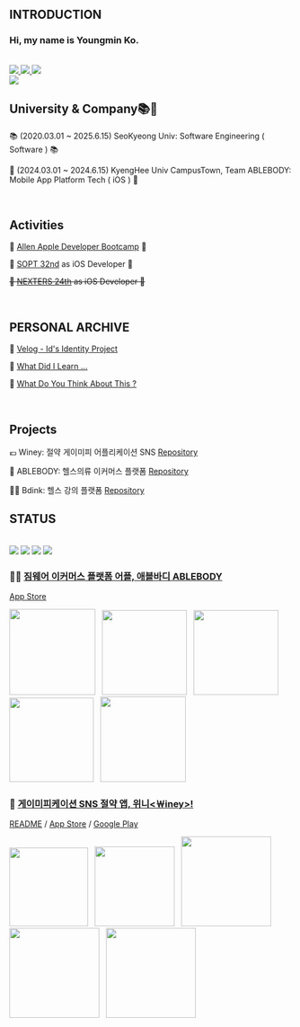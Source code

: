 <div align="left">

  ## INTRODUCTION

  ### Hi, my name is Youngmin Ko.
  <br>
<a href="https://www.instagram.com/ko.omin" target="_blank"><img src="https://img.shields.io/badge/Instagram-E4405F?style=flat-square&logo=Instagram&logoColor=white"/>
<a href="https://ivy-branch-534.notion.site/iOS-Dev-Khan-e21b06c25eca4a668820f1e91583eb6b?pvs=4" target="_blank"><img src="https://img.shields.io/badge/Portfolio-000000?style=flat-square&logo=Notion&logoColor=white"/>
<a href="https://velog.io/@osgneb8359" target="_blank"><img src="https://img.shields.io/badge/Velog-20C997?style=flat&logo=Velog&logoColor=white"/>
<br>
<a href="https://solved.ac/profile/osgneb8359">
  <img src="http://mazassumnida.wtf/api/mini/generate_badge?boj=osgneb8359"/>
</a>

  <br>

  ## University & Company📚💼

  📚 (2020.03.01 ~ 2025.6.15) SeoKyeong Univ: Software Engineering ( Software ) 📚
  
  💼 (2024.03.01 ~ 2024.6.15) KyengHee Univ CampusTown, Team ABLEBODY: Mobile App Platform Tech ( iOS ) 💼
  
  <br>

  ## Activities

  🍎 [Allen Apple Developer Bootcamp](https://github.com/DeveloperAcademy-POSTECH) 🍏

  📱 [SOPT 32nd](https://github.com/GO-SOPT-iOS-Part) as iOS Developer 📱

  ~~👾 [NEXTERS 24th](https://github.com/Nexters) as iOS Developer 👾~~
  
  <br>

  ## PERSONAL ARCHIVE

  📘 [Velog - Id's Identity Project](https://velog.io/@osgneb8359/posts)

  📖 [What Did I Learn ...](https://github.com/GodSamble/TIL_Today_I_Learned)

  🫵 [What Do You Think About This ?](https://github.com/GodSamble/TIL_Today_I_Learned)

  <br>

  ## Projects

  💶 Winey: 절약 게이미피 어플리케이션 SNS [Repository](https://github.com/team-winey/Winey-iOS) 

  👕 ABLEBODY: 헬스의류 이커머스 플랫폼 [Repository](https://github.com/team-winey/Winey-iOS)

  💪🏻 Bdink: 헬스 강의 플랫폼 [Repository](https://github.com/GodSamble/Buttwink)



  
  ## STATUS

  <br>
<img src="https://img.shields.io/badge/iOS-000000?style=for-the-badge&logo=iOS&logoColor=white" /> 
<img src="https://img.shields.io/badge/Swift-0D0D0D?style=for-the-badge&logo=Swift&logoColor=orange"/>
<img src="https://img.shields.io/badge/RxSwift-0D0D0D?style=for-the-badge&logo=ReactiveX&logoColor=pink"/>
<img src="https://img.shields.io/badge/UiKit-0D0D0D?style=for-the-badge&logo=Uikit&logoColor=pink"/>
  <br>



  







  ### 🏃🏻 [짐웨어 이커머스 플랫폼 어플, 애블바디 ABLEBODY](https://apps.apple.com/kr/app/%EC%95%A0%EB%B8%94%EB%B0%94%EB%94%94-%EC%9A%B4%EB%8F%99%EB%B3%B5-%EC%BD%94%EB%94%94-%EC%A7%90%EC%9B%A8%EC%96%B4-%ED%97%AC%EC%8A%A4-%ED%99%88%ED%8A%B8-%EC%95%A0%EC%8A%AC%EB%A0%88%EC%A0%80/id1636830686)
[App Store](https://apps.apple.com/kr/app/%EC%95%A0%EB%B8%94%EB%B0%94%EB%94%94-%EC%9A%B4%EB%8F%99%EB%B3%B5-%EC%BD%94%EB%94%94-%EC%A7%90%EC%9B%A8%EC%96%B4-%ED%97%AC%EC%8A%A4-%ED%99%88%ED%8A%B8-%EC%95%A0%EC%8A%AC%EB%A0%88%EC%A0%80/id1636830686) 

<img src="https://github.com/GodSamble/GodSamble/assets/105866831/91f5deb8-76f4-4caf-8298-8583126b533c" width=153></img>&nbsp;&nbsp;
<img src="https://github.com/GodSamble/GodSamble/assets/105866831/72140bbc-3f39-478e-9658-59047ba89737" width=151></img>&nbsp;&nbsp;
<img src="https://github.com/GodSamble/GodSamble/assets/105866831/139a4e30-9727-4813-83af-942e3ada2467" width=151></img>&nbsp;&nbsp;
<img src="https://github.com/GodSamble/GodSamble/assets/105866831/13e8e0e9-d6a7-4592-b53d-3ff07bf54858" width=150></img>&nbsp;&nbsp;
<img src="https://github.com/GodSamble/GodSamble/assets/105866831/6031de7e-f62d-49a4-9a79-6b497d24bd3d" width=152></img>


### 💸 [게이미피케이션 SNS 절약 앱, 위니<￦iney>!](https://apps.apple.com/kr/app/%EC%9C%84%EB%8B%88-%EC%89%BD%EA%B3%A0-%EC%9E%AC%EB%B0%8C%EB%8A%94-%EA%B8%8D%EC%A0%95%EC%A0%81-%EC%86%8C%EB%B9%84%EC%8A%B5%EA%B4%80-%ED%98%95%EC%84%B1/id6463294662)
[README](https://github.com/team-winey/Winey-iOS) / [App Store](https://apps.apple.com/kr/app/%EC%9C%84%EB%8B%88-%EC%89%BD%EA%B3%A0-%EC%9E%AC%EB%B0%8C%EB%8A%94-%EA%B8%8D%EC%A0%95%EC%A0%81-%EC%86%8C%EB%B9%84%EC%8A%B5%EA%B4%80-%ED%98%95%EC%84%B1/id6463294662) / [Google Play](https://play.google.com/store/apps/details?id=org.go.sopt.winey&pcampaignid=web_share&fbclid=PAAaYGkfz_dabpNl8bIILpOi0VTtnChB2cssTDW3rq7f5AkuVaxQJLpUhl85Q_aem_AaG1ZxctjSgyR5Saxh7Mmyif01zpliBvcWT_oEY4cpD0KIP7e8VVVavrJnhFeSo-55c)

<img src="https://github.com/GodSamble/GodSamble/assets/105866831/0a986878-bd4b-4ba1-be5f-cab192c8d057" width=140></img>&nbsp;&nbsp;
<img src="https://github.com/GodSamble/GodSamble/assets/105866831/62105777-8a9e-4643-ac05-1a7ce91fe512" width=142></img>&nbsp;&nbsp;
<img src="https://github.com/GodSamble/GodSamble/assets/105866831/daa2ef27-2d77-456f-9a12-3d7dfcdf3b4e" width=160></img>&nbsp;&nbsp;
<img src="https://github.com/GodSamble/GodSamble/assets/105866831/b1e1ca64-0972-440a-9af2-7ac132500151" width=160></img>&nbsp;&nbsp;
<img src="https://github.com/GodSamble/GodSamble/assets/105866831/688e3026-99f6-45db-9d95-1391711c43ef" width=160></img>
  
</div>

